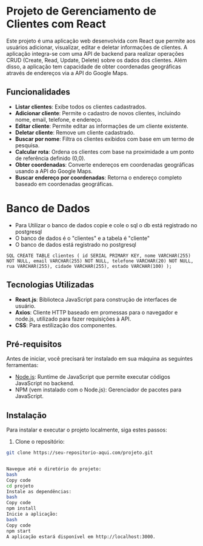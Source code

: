 # Projeto de Gerenciamento de Clientes com React

Este projeto é uma aplicação web desenvolvida com React que permite aos usuários adicionar, visualizar, editar e deletar informações de clientes. A aplicação integra-se com uma API de backend para realizar operações CRUD (Create, Read, Update, Delete) sobre os dados dos clientes. Além disso, a aplicação tem capacidade de obter coordenadas geográficas através de endereços via a API do Google Maps.


## Funcionalidades

- **Listar clientes**: Exibe todos os clientes cadastrados.
- **Adicionar cliente**: Permite o cadastro de novos clientes, incluindo nome, email, telefone, e endereço.
- **Editar cliente**: Permite editar as informações de um cliente existente.
- **Deletar cliente**: Remove um cliente cadastrado.
- **Buscar por nome**: Filtra os clientes exibidos com base em um termo de pesquisa.
- **Calcular rota**: Ordena os clientes com base na proximidade a um ponto de referência definido (0,0).
- **Obter coordenadas**: Converte endereços em coordenadas geográficas usando a API do Google Maps.
- **Buscar endereço por coordenadas**: Retorna o endereço completo baseado em coordenadas geográficas.

# Banco de Dados

 - Para Utilizar o banco de dados copie e cole o sql o db está registrado no postgresql 
 - O banco de dados é o "clientes" e a tabela é "cliente"
 - O banco de dados está registrado no postgresql
 
  `` SQL
  CREATE TABLE clientes (
    id SERIAL PRIMARY KEY,
    nome VARCHAR(255) NOT NULL,
    email VARCHAR(255) NOT NULL,
    telefone VARCHAR(20) NOT NULL,
    rua VARCHAR(255),
    cidade VARCHAR(255),
    estado VARCHAR(100)
);
``

## Tecnologias Utilizadas

- **React.js**: Biblioteca JavaScript para construção de interfaces de usuário.
- **Axios**: Cliente HTTP baseado em promessas para o navegador e node.js, utilizado para fazer requisições à API.
- **CSS**: Para estilização dos componentes.

## Pré-requisitos

Antes de iniciar, você precisará ter instalado em sua máquina as seguintes ferramentas:

- [Node.js](https://nodejs.org/en/): Runtime de JavaScript que permite executar códigos JavaScript no backend.
- NPM (vem instalado com o Node.js): Gerenciador de pacotes para JavaScript.

## Instalação

Para instalar e executar o projeto localmente, siga estes passos:

1. Clone o repositório:
```bash
git clone https://seu-repositorio-aqui.com/projeto.git


Navegue até o diretório do projeto:
bash
Copy code
cd projeto
Instale as dependências:
bash
Copy code
npm install
Inicie a aplicação:
bash
Copy code
npm start
A aplicação estará disponível em http://localhost:3000.